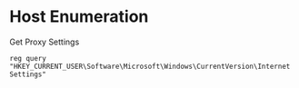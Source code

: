 # Host Enumeration

Get Proxy Settings

```text
reg query "HKEY_CURRENT_USER\Software\Microsoft\Windows\CurrentVersion\Internet Settings" 
```

